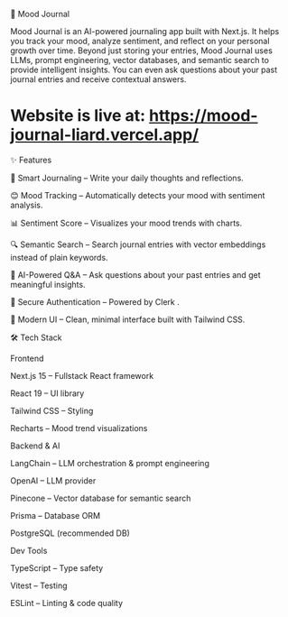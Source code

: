 🌙 Mood Journal

Mood Journal is an AI-powered journaling app built with Next.js. It helps you track your mood, analyze sentiment, and reflect on your personal growth over time. Beyond just storing your entries, Mood Journal uses LLMs, prompt engineering, vector databases, and semantic search to provide intelligent insights. You can even ask questions about your past journal entries and receive contextual answers.
# Website is live at: https://mood-journal-liard.vercel.app/

✨ Features

📝 Smart Journaling – Write your daily thoughts and reflections.

😊 Mood Tracking – Automatically detects your mood with sentiment analysis.

📊 Sentiment Score – Visualizes your mood trends with charts.

🔍 Semantic Search – Search journal entries with vector embeddings instead of plain keywords.

🤖 AI-Powered Q&A – Ask questions about your past entries and get meaningful insights.

🔐 Secure Authentication – Powered by Clerk
.

🎨 Modern UI – Clean, minimal interface built with Tailwind CSS.

🛠️ Tech Stack

Frontend

Next.js 15
 – Fullstack React framework

React 19
 – UI library

Tailwind CSS
 – Styling

Recharts
 – Mood trend visualizations

Backend & AI

LangChain
 – LLM orchestration & prompt engineering

OpenAI
 – LLM provider

Pinecone
 – Vector database for semantic search

Prisma
 – Database ORM

PostgreSQL
 (recommended DB)

Dev Tools

TypeScript
 – Type safety

Vitest
 – Testing

ESLint
 – Linting & code quality
